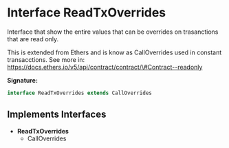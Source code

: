 
# Interface ReadTxOverrides

Interface that show the entire values that can be overrides on trasanctions that are read only.

This is extended from Ethers and is know as CallOverrides used in constant transacctions. See more in: https://docs.ethers.io/v5/api/contract/contract/\#Contract--readonly

<b>Signature:</b>

```typescript
interface ReadTxOverrides extends CallOverrides 
```

## Implements Interfaces

- <b>ReadTxOverrides</b>
    - CallOverrides

